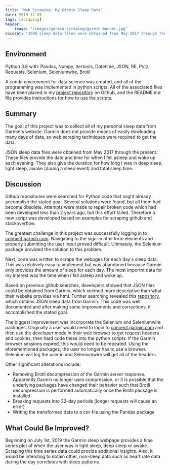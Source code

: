 ```yaml
---
title: "Web Scraping: My Garmin Sleep Data"
date: 2019-12-05
tags: [scraping]
header:
    image: "/images/garmin-scraping/garmin-banner.jpg"
excerpt: "JSON sleep data files were obtained from May 2017 through the present.  These files provide the date and time for when I fell asleep and woke up each evening.  They also give the duration for how long I was in deep sleep, light sleep, awake (during a sleep event) and total sleep time."
---
```


## Environment
Python 3.8 with: Pandas, Numpy, Itertools, Datetime, JSON, RE, Pytz, Requests, Selenium, Seleniumwire, Brotli

A conda environment for data science was created, and all of the programming was implemented in python scripts.  All of the associated files have been placed in my [project repository](https://github.com/buckeye17/garmin-scraping) on Github, and the README.md file provides instructions for how to use the scripts.

## Summary
The goal of this project was to collect all of my personal sleep data from Garmin's website.  Garmin does not provide means of easily dowloading many days of data, so web scraping techniques were required to get the data.

JSON sleep data files were obtained from May 2017 through the present.  These files provide the date and time for when I fell asleep and woke up each evening.  They also give the duration for how long I was in deep sleep, light sleep, awake (during a sleep event) and total sleep time. 

## Discussion
Github repositories were searched for Python code that might already accomplish the stated goal.  Several solutions were found, but all them had become obsolete.  Attempts were made to repair broken code which had been developed less than 2 years ago, but this effort failed.  Therefore a new script was developed based on examples for scraping github and stackoverflow.

The greatest challenge in this project was successfully logging in to [connect.garmin.com](https://connect.garmin.com/modern/).  Navigating to the sign-in html form elements and properly submitting the user input proved difficult.  Ultimately, the Selenium package provided the solution to this problem.  

Next, code was written to scrape the webpges for each day's sleep data.  This was relatively easy to implement but was abandoned because Garmin only provides the amount of sleep for each day.  The most importnt data for my interest was the time when I fell asleep and woke up.

Based on previous github searches, developers showed that JSON files could be obtained from Garmin, which seemed more descriptive than what their website provides via html.  Further searching revealed this [repository](https://github.com/kristjanr/my-quantified-sleep), which obtains JSON sleep data from Garmin.  This code was well documented and after making some improvements and corrections, it accomplished the stated goal.

The biggest improvement was incorporate the Selenium and Seleniumwire packages.  Originally a user would need to login to [connect.garmin.com](https://connect.garmin.com/modern/) and then use the developer mode in their web browser to get request headers and cookies, then hard code these into the python scripts.  If the Garmin browser sessions expired, this would need to be repeated.  Using the aforementioned packages, the user no longer has to use a browser.  Selenium will log the user in and Seleniumwire will get all of the headers.

Other significant alterations include:
* Removing Brotli decompression of the Garmin server response.  Apparently Garmin no longer uses compression, or it is possible that the underlying packages have changed their behavior such that Brotli decompression is performed automatically once the Brotli package is installed.
* Breaking requests into 32-day periods (longer requests will cause an error)
* Writing the transformed data to a csv file using the Pandas package 

## What Could Be Improved?
Beginning on July 1st, 2019 the Garmin sleep webpage provides a time series plot of when the user was in light sleep, deep sleep or awake.  Scraping this time series data could provide additional insights.  Also, it would be intersting to obtain other, non-sleep data such as heart rate data during the day correlates with sleep patterns.